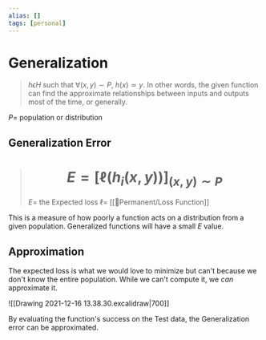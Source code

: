 ```yaml
---
alias: []
tags: [personal]
---
```

# Generalization


>$h\epsilon H$ such that $\forall(x, y)\sim P$, $h(x)\simeq y$. In other words, the given function can find the approximate relationships between inputs and outputs most of the time, or generally.

$P=$ population or distribution

## Generalization Error
># $$E = [\ell(h_i(x, y))]_{(x, y)\sim P}$$
>$E=$ the Expected loss
>$\ell =$ [[🗻Permanent/Loss Function]]

This is a measure of how poorly a function acts on a distribution from a given population. Generalized functions will have a small $E$ value.

## Approximation
The expected loss is what we would love to minimize but can't because we don't know the entire population. While we can't compute it, we _can_ approximate it.

![[Drawing 2021-12-16 13.38.30.excalidraw|700]]

By evaluating the function's success on the Test data, the Generalization error can be approximated.